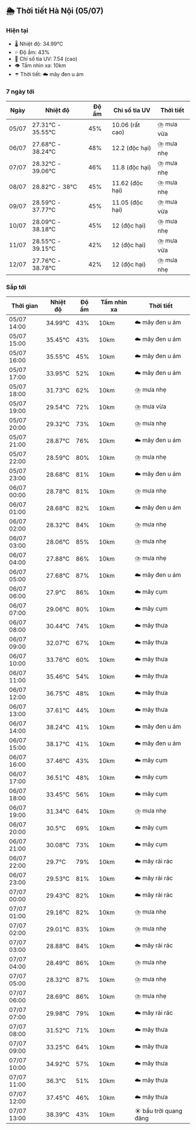 ## 🌦️ Thời tiết Hà Nội (05/07)

### Hiện tại

- 🌡️ Nhiệt độ: 34.99℃
- 💦 Độ ẩm: 43%
- 🌟 Chỉ số tia UV: 7.54 (cao)
- 👁️ Tầm nhìn xa: 10km
- ☂️ Thời tiết: ☁️ mây đen u ám

### 7 ngày tới

| Ngày | Nhiệt độ | Độ ẩm | Chỉ số tia UV | Thời tiết |
| --- | --- | --- | --- | --- |
| 05/07 | 27.31℃ - 35.55℃ | 45% | 10.06 (rất cao) | ⛈️ mưa vừa |
| 06/07 | 27.68℃ - 38.24℃ | 48% | 12.2 (độc hại) | ⛈️ mưa nhẹ |
| 07/07 | 28.32℃ - 39.06℃ | 46% | 11.8 (độc hại) | ⛈️ mưa nhẹ |
| 08/07 | 28.82℃ - 38℃ | 45% | 11.62 (độc hại) | ⛈️ mưa nhẹ |
| 09/07 | 28.59℃ - 37.77℃ | 45% | 11.05 (độc hại) | ⛈️ mưa vừa |
| 10/07 | 28.09℃ - 38.18℃ | 45% | 12 (độc hại) | ⛈️ mưa nhẹ |
| 11/07 | 28.55℃ - 39.15℃ | 42% | 12 (độc hại) | ⛈️ mưa vừa |
| 12/07 | 27.76℃ - 38.78℃ | 42% | 12 (độc hại) | ⛈️ mưa nhẹ |

### Sắp tới

| Thời gian | Nhiệt độ | Độ ẩm | Tầm nhìn xa | Thời tiết |
| --- | --- | --- | --- | --- |
| 05/07 14:00 | 34.99℃ | 43% | 10km | ☁️ mây đen u ám |
| 05/07 15:00 | 35.45℃ | 43% | 10km | ☁️ mây đen u ám |
| 05/07 16:00 | 35.55℃ | 45% | 10km | ☁️ mây đen u ám |
| 05/07 17:00 | 33.95℃ | 52% | 10km | ☁️ mây đen u ám |
| 05/07 18:00 | 31.73℃ | 62% | 10km | ⛈️ mưa nhẹ |
| 05/07 19:00 | 29.54℃ | 72% | 10km | ⛈️ mưa vừa |
| 05/07 20:00 | 29.32℃ | 73% | 10km | ⛈️ mưa nhẹ |
| 05/07 21:00 | 28.87℃ | 76% | 10km | ☁️ mây đen u ám |
| 05/07 22:00 | 28.59℃ | 80% | 10km | ⛈️ mưa nhẹ |
| 05/07 23:00 | 28.68℃ | 81% | 10km | ☁️ mây đen u ám |
| 06/07 00:00 | 28.78℃ | 81% | 10km | ⛈️ mưa nhẹ |
| 06/07 01:00 | 28.68℃ | 82% | 10km | ☁️ mây đen u ám |
| 06/07 02:00 | 28.32℃ | 84% | 10km | ⛈️ mưa nhẹ |
| 06/07 03:00 | 28.06℃ | 85% | 10km | ⛈️ mưa nhẹ |
| 06/07 04:00 | 27.88℃ | 86% | 10km | ⛈️ mưa nhẹ |
| 06/07 05:00 | 27.68℃ | 87% | 10km | ☁️ mây đen u ám |
| 06/07 06:00 | 27.9℃ | 86% | 10km | ☁️ mây cụm |
| 06/07 07:00 | 29.06℃ | 80% | 10km | ☁️ mây cụm |
| 06/07 08:00 | 30.44℃ | 74% | 10km | ☁️ mây thưa |
| 06/07 09:00 | 32.07℃ | 67% | 10km | ☁️ mây thưa |
| 06/07 10:00 | 33.76℃ | 60% | 10km | ☁️ mây thưa |
| 06/07 11:00 | 35.46℃ | 54% | 10km | ☁️ mây thưa |
| 06/07 12:00 | 36.75℃ | 48% | 10km | ☁️ mây thưa |
| 06/07 13:00 | 37.61℃ | 44% | 10km | ☁️ mây thưa |
| 06/07 14:00 | 38.24℃ | 41% | 10km | ☁️ mây đen u ám |
| 06/07 15:00 | 38.17℃ | 41% | 10km | ☁️ mây đen u ám |
| 06/07 16:00 | 37.46℃ | 43% | 10km | ☁️ mây cụm |
| 06/07 17:00 | 36.51℃ | 48% | 10km | ☁️ mây cụm |
| 06/07 18:00 | 33.45℃ | 56% | 10km | ☁️ mây cụm |
| 06/07 19:00 | 31.34℃ | 64% | 10km | ⛈️ mưa nhẹ |
| 06/07 20:00 | 30.5℃ | 69% | 10km | ☁️ mây cụm |
| 06/07 21:00 | 30.08℃ | 73% | 10km | ☁️ mây cụm |
| 06/07 22:00 | 29.7℃ | 79% | 10km | ☁️ mây rải rác |
| 06/07 23:00 | 29.53℃ | 81% | 10km | ☁️ mây rải rác |
| 07/07 00:00 | 29.43℃ | 82% | 10km | ☁️ mây rải rác |
| 07/07 01:00 | 29.16℃ | 82% | 10km | ⛈️ mưa nhẹ |
| 07/07 02:00 | 29.01℃ | 83% | 10km | ⛈️ mưa nhẹ |
| 07/07 03:00 | 28.88℃ | 84% | 10km | ☁️ mây rải rác |
| 07/07 04:00 | 28.49℃ | 86% | 10km | ⛈️ mưa nhẹ |
| 07/07 05:00 | 28.32℃ | 87% | 10km | ⛈️ mưa nhẹ |
| 07/07 06:00 | 28.69℃ | 86% | 10km | ⛈️ mưa nhẹ |
| 07/07 07:00 | 29.98℃ | 79% | 10km | ☁️ mây rải rác |
| 07/07 08:00 | 31.52℃ | 71% | 10km | ☁️ mây thưa |
| 07/07 09:00 | 33.25℃ | 64% | 10km | ☁️ mây thưa |
| 07/07 10:00 | 34.92℃ | 57% | 10km | ☁️ mây thưa |
| 07/07 11:00 | 36.3℃ | 51% | 10km | ☁️ mây thưa |
| 07/07 12:00 | 37.45℃ | 46% | 10km | ☁️ mây thưa |
| 07/07 13:00 | 38.39℃ | 43% | 10km | ☀️ bầu trời quang đãng |
